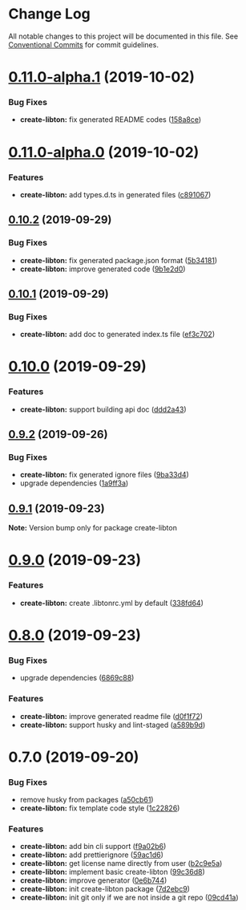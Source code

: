 # Change Log

All notable changes to this project will be documented in this file.
See [Conventional Commits](https://conventionalcommits.org) for commit guidelines.

# [0.11.0-alpha.1](https://github.com/libton-project/libton/compare/v0.11.0-alpha.0...v0.11.0-alpha.1) (2019-10-02)


### Bug Fixes

* **create-libton:** fix generated README codes ([158a8ce](https://github.com/libton-project/libton/commit/158a8ce))





# [0.11.0-alpha.0](https://github.com/libton-project/libton/compare/v0.10.2...v0.11.0-alpha.0) (2019-10-02)


### Features

* **create-libton:** add types.d.ts in generated files ([c891067](https://github.com/libton-project/libton/commit/c891067))





## [0.10.2](https://github.com/libton-project/libton/compare/v0.10.1...v0.10.2) (2019-09-29)


### Bug Fixes

* **create-libton:** fix generated package.json format ([5b34181](https://github.com/libton-project/libton/commit/5b34181))
* **create-libton:** improve generated code ([9b1e2d0](https://github.com/libton-project/libton/commit/9b1e2d0))





## [0.10.1](https://github.com/libton-project/libton/compare/v0.10.0...v0.10.1) (2019-09-29)


### Bug Fixes

* **create-libton:** add doc to generated index.ts file ([ef3c702](https://github.com/libton-project/libton/commit/ef3c702))





# [0.10.0](https://github.com/libton-project/libton/compare/v0.9.2...v0.10.0) (2019-09-29)


### Features

* **create-libton:** support building api doc ([ddd2a43](https://github.com/libton-project/libton/commit/ddd2a43))





## [0.9.2](https://github.com/libton-project/libton/compare/v0.9.1...v0.9.2) (2019-09-26)


### Bug Fixes

* **create-libton:** fix generated ignore files ([9ba33d4](https://github.com/libton-project/libton/commit/9ba33d4))
* upgrade dependencies ([1a9ff3a](https://github.com/libton-project/libton/commit/1a9ff3a))





## [0.9.1](https://github.com/libton-project/libton/compare/v0.9.0...v0.9.1) (2019-09-23)

**Note:** Version bump only for package create-libton





# [0.9.0](https://github.com/libton-project/libton/compare/v0.8.0...v0.9.0) (2019-09-23)


### Features

* **create-libton:** create .libtonrc.yml by default ([338fd64](https://github.com/libton-project/libton/commit/338fd64))





# [0.8.0](https://github.com/libton-project/libton/compare/v0.7.0...v0.8.0) (2019-09-23)


### Bug Fixes

* upgrade dependencies ([6869c88](https://github.com/libton-project/libton/commit/6869c88))


### Features

* **create-libton:** improve generated readme file ([d0f1f72](https://github.com/libton-project/libton/commit/d0f1f72))
* **create-libton:** support husky and lint-staged ([a589b9d](https://github.com/libton-project/libton/commit/a589b9d))





# 0.7.0 (2019-09-20)

### Bug Fixes

- remove husky from packages ([a50cb61](https://github.com/libton-project/libton/commit/a50cb61))
- **create-libton:** fix template code style ([1c22826](https://github.com/libton-project/libton/commit/1c22826))

### Features

- **create-libton:** add bin cli support ([f9a02b6](https://github.com/libton-project/libton/commit/f9a02b6))
- **create-libton:** add prettierignore ([59ac1d6](https://github.com/libton-project/libton/commit/59ac1d6))
- **create-libton:** get license name directly from user ([b2c9e5a](https://github.com/libton-project/libton/commit/b2c9e5a))
- **create-libton:** implement basic create-libton ([99c36d8](https://github.com/libton-project/libton/commit/99c36d8))
- **create-libton:** improve generator ([0e6b744](https://github.com/libton-project/libton/commit/0e6b744))
- **create-libton:** init create-libton package ([7d2ebc9](https://github.com/libton-project/libton/commit/7d2ebc9))
- **create-libton:** init git only if we are not inside a git repo ([09cd41a](https://github.com/libton-project/libton/commit/09cd41a))

